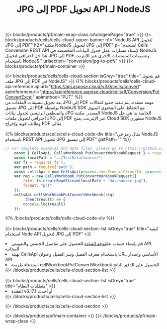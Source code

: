 ﻿---
title:  JPG إلى PDF تحويل API لـ NodeJS
description:  Cloud APIs & SDKs لـ Microsoft Excel & OpenOffice Calc. تحويل جدول البيانات إلى ملف تنسيق آخر.
url: /ar/nodejs/conversion/jpg-to-pdf/
---
{{< blocks/products/pf/main-wrap-class isAutogenPage="true" >}}
{{< blocks/products/cells/cells-cloud-upper-banner h1="NodeJS API لتحويل JPG إلى PDF" h2="مكتبة NodeJS لتحويل JPG إلى PDF" p="استخدم Cells Conversion REST API لإنشاء مسارات عمل جدول البيانات المخصصة في NodeJS. هذا حل احترافي لتحويل JPG إلى PDF وتنسيقات المستندات الأخرى عبر الإنترنت باستخدام NodeJS." urlsection="conversion/jpg-to-pdf/" >}}
{{< blocks/products/pf/main-container >}}

{{< blocks/products/cells/cells-cloud-section isGrey="true" title="قم بتحويل ملف JPG إلى PDF في NodeJS" >}}
{{% blocks/products/cells/cells-cloud-api-reference apiurl="https://api.aspose.cloud/v3.0/cells/convert" apireferenceurl="https://apireference.aspose.cloud/cells/#/Conversion/PutConvertExcel" apimethod="PUT" %}}
<br/>
يعد تحويل تنسيقات الملفات من JPG إلى PDF مهمة معقدة. يتم تنفيذ جميع انتقالات تنسيق JPG إلى PDF بواسطة NodeJS SDK مع الحفاظ على المحتوى البنيوي والمنطقي الرئيسي لجدول بيانات JPG المصدر. مكتبة NodeJS الخاصة بنا هي حل احترافي لتحويل ملفات JPG إلى PDF عبر الإنترنت. يمنح Cloud SDK مطوري NodeJS وظائف قوية وإخراج PDF مثالي.
<br/>
<br/>
{{% blocks/products/cells/cells-cloud-code-div title="مثال رمز في NodeJS باستخدام REST API لتحويل JPG إلى تنسيق PDF" gistPath="" %}}
 
```js
// For complete examples and data files, please go to https://github.com/aspose-cells-cloud/aspose-cells-cloud-node/
    const { CellsApi, CellsWorkbook_PutConvertWorkbookRequest } = require("asposecellscloud");
    const localPath = "../TestData/source/";
    var fs = require('fs');
    var path = require('path');
    const cellsApi = new CellsApi(process.env.ProductClientId, process.env.ProductClientSecret);
    var req = new CellsWorkbook_PutConvertWorkbookRequest({
        file: fs.createReadStream(localPath + "datasource.jpg"),
        format: "pdf",
    });
    cellsApi.cellsWorkbookPutConvertWorkbook(req)
        .then((result) => {
        console.log(result)
    });
```
 
{{% /blocks/products/cells/cells-cloud-code-div %}}
<br/>
<br/>
{{< blocks/products/cells/cells-cloud-section-list isGrey="true" title="كيفية استخدام Node API لتحويل JPG إلى PDF" >}}
<li> قم بإنشاء حساب على<a href="https://dashboard.aspose.cloud/">لوحة القيادة</a> للحصول على تفاصيل الحصص والتفويض API المجانية</li>
<li>تهيئة CellsApi باستخدام معرف العميل وسر العميل وعنوان URL الأساسي وإصدار API</li>
<li>استدعاء طريقة cellWorkbookPutConvertWorkbook للحصول على الدفق الناتج</li>
{{< /blocks/products/cells/cells-cloud-section-list >}}
<br/>
<br/>
{{< blocks/products/cells/cells-cloud-section-list isGrey="true" title="متطلبات النظام" >}}
<li>العقدة v6.17.1 أو أحدث</li>
{{< /blocks/products/cells/cells-cloud-section-list >}}

{{< /blocks/products/cells/cells-cloud-section >}}

{{< /blocks/products/pf/main-container >}}
{{< /blocks/products/pf/main-wrap-class >}}
